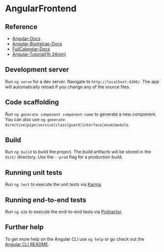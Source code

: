 # AngularFrontend

## Reference
* [Angular-Docs](https://angular.io/docs)
* [Angular-Bootstrap-Docs](https://ng-bootstrap.github.io/#/components/alert/examples)
* [FullCalendar-Docs](https://fullcalendar.io/docs/v5)
* [Angular-Tutorial(1h 24min)](https://www.youtube.com/watch?v=Fdf5aTYRW0E)

## Development server

Run `ng serve` for a dev server. Navigate to `http://localhost:4200/`. The app will automatically reload if you change any of the source files.

## Code scaffolding

Run `ng generate component component-name` to generate a new component. You can also use `ng generate directive|pipe|service|class|guard|interface|enum|module`.

## Build

Run `ng build` to build the project. The build artifacts will be stored in the `dist/` directory. Use the `--prod` flag for a production build.

## Running unit tests

Run `ng test` to execute the unit tests via [Karma](https://karma-runner.github.io).

## Running end-to-end tests

Run `ng e2e` to execute the end-to-end tests via [Protractor](http://www.protractortest.org/).

## Further help

To get more help on the Angular CLI use `ng help` or go check out the [Angular CLI README](https://github.com/angular/angular-cli/blob/master/README.md).
